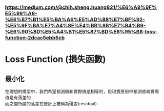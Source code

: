 ### https://medium.com/@chih.sheng.huang821/%E6%A9%9F%E5%99%A8-%E6%B7%B1%E5%BA%A6%E5%AD%B8%E7%BF%92-%E5%9F%BA%E7%A4%8E%E4%BB%8B%E7%B4%B9-%E6%90%8D%E5%A4%B1%E5%87%BD%E6%95%B8-loss-function-2dcac5ebb6cb
# Loss Function (損失函數)

## 最小化    
在理想的模型中，我們希望預測值和實際值是相等的，但現實應用中預測值和實際值是有落差的    
而之間所謂的落差在統計上被稱為殘差(residual)
